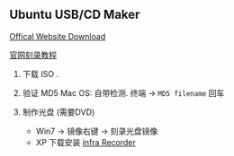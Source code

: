 

## Ubuntu USB/CD Maker

[Offical Website Download][1]  


[官网刻录教程][2]

1. 下载 ISO .

2. 验证 MD5
	Mac OS: 自带检测.
	终端 → `MD5 filename` 回车 


3.  制作光盘 (需要DVD)
	- Win7 → 镜像右键 →  刻录光盘镜像
	- XP 下载安装 [infra Recorder][3]


[1]:	http://releases.ubuntu.com/14.04/
[2]:	https://help.ubuntu.com/community/BurningIsoHowto
[3]:	http://infrarecorder.org
